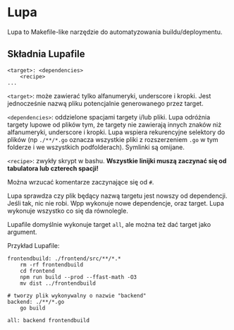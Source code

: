 Lupa
====

Lupa to Makefile-like narzędzie do automatyzowania buildu/deploymentu.

Składnia Lupafile
-------------------
```
<target>: <dependencies>
    <recipe>
...
```

`<target>`: może zawierać tylko alfanumeryki, underscore i kropki. Jest jednocześnie nazwą pliku potencjalnie generowanego przez target.

`<dependencies>`: oddzielone spacjami targety i/lub pliki. Lupa odróżnia targety lupowe od plików tym, że targety nie zawierają innych znaków niż alfanumeryki, underscore i kropki. Lupa wspiera rekurencyjne selektory do plików (np `./**/*.go` oznacza wszystkie pliki z rozszerzeniem `.go` w tym folderze i we wszystkich podfolderach). Symlinki są omijane.

`<recipe>`: zwykły skrypt w bashu. **Wszystkie linijki muszą zaczynać się od tabulatora lub czterech spacji!**

Można wrzucać komentarze zaczynające się od `#`.

Lupa sprawdza czy plik będący nazwą targetu jest nowszy od dependencji. Jeśli tak, nic nie robi. Wpp wykonuje nowe dependencje, oraz target. Lupa wykonuje wszystko co się da równolegle.

Lupafile domyślnie wykonuje target `all`, ale można też dać target jako argument.

Przykład Lupafile:

```
frontendbuild: ./frontend/src/**/*.*
    rm -rf frontendbuild
    cd frontend
    npm run build --prod --ffast-math -O3
    mv dist ../frontendbuild

# tworzy plik wykonywalny o nazwie "backend"
backend: ./**/*.go
    go build

all: backend frontendbuild
```